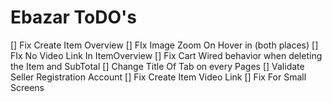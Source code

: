 # Ebazar ToDO's

[] Fix Create Item Overview
[] FIx Image Zoom On Hover in (both places)
[] FIx No Video Link In ItemOverview
[] Fix Cart Wired behavior when deleting the Item and SubTotal
[] Change Title Of Tab on every Pages
[] Validate Seller Registration Account
[] Fix Create Item Video Link
[] Fix For Small Screens
